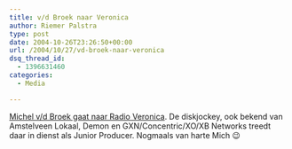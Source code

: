 ```yaml
---
title: v/d Broek naar Veronica
author: Riemer Palstra
type: post
date: 2004-10-26T23:26:50+00:00
url: /2004/10/27/vd-broek-naar-veronica
dsq_thread_id:
  - 1396631460
categories:
  - Media

---
```

[Michel v/d Broek gaat naar Radio Veronica][1]. De diskjockey, ook bekend van Amstelveen Lokaal, Demon en GXN/Concentric/XO/XB Networks treedt daar in dienst als Junior Producer. Nogmaals van harte Mich 😉

 [1]: http://www.beat2.nl/index.php?option=com_content&task=view&id=438&Itemid=1